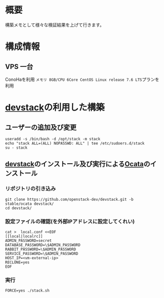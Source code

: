 # 概要
構築メモとして様々な検証結果を上げて行きます。

# 構成情報
## VPS 一台
ConoHaを利用 `メモリ 8GB/CPU 6Core CentOS Linux release 7.6 LTS`プランを利用

# [devstack](https://docs.openstack.org/devstack/latest/)の利用した構築
## ユーザーの追加及び変更
```
useradd -s /bin/bash -d /opt/stack -m stack
echo "stack ALL=(ALL) NOPASSWD: ALL" | tee /etc/sudoers.d/stack
su - stack
```

## [devstack](https://github.com/openstack/devstack/blob/master/README.rst)のインストール及び実行による[Ocata](https://www.openstack.org/software/ocata/)のインストール
### リポジトリの引き込み
```
git clone https://github.com/openstack-dev/devstack.git -b stable/ocata devstack/
cd devstack/
```
### 設定ファイルの確認(<vm-external-ip>を外部IPアドレスに設定してくれい)
```
cat >  local.conf <<EOF
[[local|localrc]]
ADMIN_PASSWORD=secret
DATABASE_PASSWORD=\$ADMIN_PASSWORD
RABBIT_PASSWORD=\$ADMIN_PASSWORD
SERVICE_PASSWORD=\$ADMIN_PASSWORD
HOST_IP=<vm-external-ip>
RECLONE=yes
EOF
```
### 実行
```
FORCE=yes ./stack.sh
```



